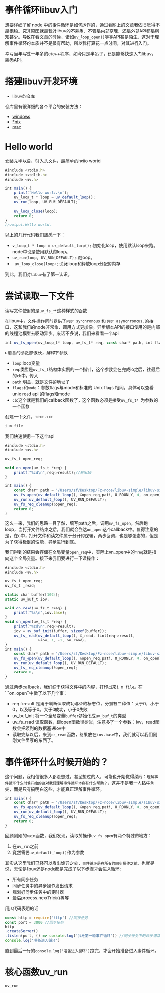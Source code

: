 # 事件循环libuv入门

想要详细了解 node 中的事件循环是如何运作的，通过看网上的文章我依旧觉得不是很稳。究其原因就是我对libuv的不熟悉，不管是内部原理，还是外部API都是所知甚少。导致在看文章的时候，诸如```uv_loop_open()```等等API甚是陌生。这对于理解事件循环的本质并不是很有帮助，所以我打算花一点时间，对其进行入门。


幸亏当年写过一年多的c/c++程序，如今只是半吊子，还是能够快速入门libuv，熟悉API。


# 搭建libuv开发环境

- [libuv的仓库](https://github.com/libuv/libuv)

仓库里有很详细的各个平台的安装方法：
- [windows](https://github.com/libuv/libuv#windows)
- [*nix](https://github.com/libuv/libuv#unix)
- [mac](https://github.com/libuv/libuv#os-x)

# Hello world

安装完毕以后，引入头文件，最简单的hello world
```js
#include <stdio.h>
#include <stdlib.h>
#include <uv.h>

int main() {
    printf("Hello world.\n");
    uv_loop_t * loop = uv_default_loop();
    uv_run(loop, UV_RUN_DEFAULT);
    
    uv_loop_close(loop);
    return 0;
}
//output:Hello world.
```
以上的几行代码我们熟悉一下：
- ```v_loop_t * loop = uv_default_loop();```:初始化loop，使用默认loop来跑。node中也是使用默认的loop。
- ```uv_run(loop, UV_RUN_DEFAULT);```:跑loop。
- ``` uv_loop_close(loop);```:关闭loop和释放loop分配的内存

到此，我们对```libuv```有了第一认识。

# 尝试读取一下文件

读写文件使用的是```uv_fs_**```这种样式的函数

在libuv中，文件操作同时提供了```同步 synchronous``` 和 ```异步 asynchronous.```的接口，这和我们的node非常像，调用方式更加像。异步版本API的接口使用的是内部的线程池模型去驱动异步。废话不多说，我们来看看一个api

```js
int uv_fs_open(uv_loop_t* loop, uv_fs_t* req, const char* path, int flags, int mode, uv_fs_cb cb)
```
c语言的参数都很长，解释下参数
- ```loop```:loop变量
- ```req```:类型是```uv_fs_t```结构体实例的一个指针，这个参数会在完成io之后，往最后的```cb```中，传入
- ```path```:明显，就是文件的地址了
- ```flags```和```mode```：参数flags与mode和标准的 Unix flags 相同，具体可以查看unix read api 的flags和mode
- ```cb```:这个就是我们的callback函数了，这个函数必须是接受```uv_fs_t* ```为参数的一个函数

创建一个文件，```text.txt```
```js
i m file
```

我们快速使用一下这个api
```js
#include <stdio.h>
#include <uv.h>

uv_fs_t open_req;

void on_open(uv_fs_t *req) {
    printf("%zd\n",req->result);//输出10
}

int main() {
    const char* path = "/Users/zf/Desktop/Fz-node/libuv-simple/libuv-simple/text.txt";
    uv_fs_open(uv_default_loop(), &open_req,path, O_RDONLY, 0, on_open);
    uv_run(uv_default_loop(), UV_RUN_DEFAULT);
    uv_fs_req_cleanup(&open_req);
    return 0;
}
```
这么一来，我们的思路一目了然，填写path之后，调用```uv_fs_open```，然后跑loop，当打开文件结束之后，我们就会到达```on_open```这个callback中。值得注意的是，在c中，打开文件和读文件属于分开的逻辑，两步回调，也是够蛋疼的，但是为了获得极限的性能，异步进行到底。

我们得到的结果会存储在全局变量```open_req```中，实际上on_open中的```*req```就是指向这个全局变量。接下来我们要进行一下读操作：
```js
#include <stdio.h>
#include <uv.h>

uv_fs_t open_req;
uv_fs_t _read;

static char buffer[1024];
static uv_buf_t iov;

void on_read(uv_fs_t *req) {
    printf("%s\n",iov.base);
}
void on_open(uv_fs_t *req) {
    printf("%zd\n",req->result);
    iov = uv_buf_init(buffer, sizeof(buffer));
    uv_fs_read(uv_default_loop(), &_read, (int)req->result,
               &iov, 1, -1, on_read);
}
int main() {
    const char* path = "/Users/zf/Desktop/Fz-node/libuv-simple/libuv-simple/text.txt";
    uv_fs_open(uv_default_loop(), &open_req,path, O_RDONLY, 0, on_open);
    uv_run(uv_default_loop(), UV_RUN_DEFAULT);
    uv_fs_req_cleanup(&open_req);
    return 0;
}
```
通过两步callback，我们终于获得文件中的内容，打印出来```i m file```。在```on_open``中做了以下几个事：
- req->result 是用于判断读取成功与否的标志位，分别有三种值：大于0，小于0，以及等于0。大于0成功，小于0失败
- uv_buf_init 将一个全局变量```buffer```初始化成```uv_buf_t```的类型
- uv_fs_read 读取函数，跟open函数很类似，注意多了一个参数：iov，read函数会把读到的数据塞进iov中
- 读取完毕以后，来到```on_read```函数，结果放在```iov.base```中，我们就可以我们刚刚文件里写的东西了。


# 事件循环什么时候开始的？

这个问题，我相信很多人都没想过，甚至想过的人，可能也开始觉得纳闷：```理解事件循环什么时候开始的这对我们理解事件循环本身有什么帮助？```，这并不是我一人钻牛角尖，而是只有搞明白这些，才能真正理解事件循环。

```js
int main() {
    const char* path = "/Users/zf/Desktop/Fz-node/libuv-simple/libuv-simple/text.txt";
    uv_fs_open(uv_default_loop(), &open_req,path, O_RDONLY, 0, on_open);
    uv_run(uv_default_loop(), UV_RUN_DEFAULT);
    uv_fs_req_cleanup(&open_req);
    return 0;
}
```
回顾刚刚的```main```函数，我们发现，读取的操作```uv_fs_open```有两个特殊的地方：
1. 在```uv_run```之前
2. 竟然需要```uv_default_loop()```作为参数

其实从这里我们已经可以看出诡异之处，```事件循环是在所有的同步操作之前```。也就是说，无论是libuv还是node都是完成了以下步骤才会进入循环:
- 所有同步任务
- 同步任务中的异步操作发出请求
- 规划好同步任务中的定时器
- 最后process.nextTrick()等等

用js代码表明的话
```js
const http = require('http') //同步任务
const port = 3000 //同步任务
http
.createServer()
.listen(port, () => console.log('我是第一轮事件循环')) //同步任务中的异步请求
console.log('准备进入循环')
```
直到最后一行的```console.log('准备进入循环')```跑完，才会开始准备进入事件循环。

# 核心函数uv_run

```uv_run```















